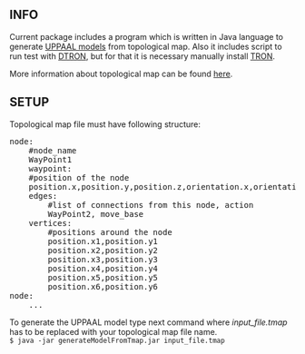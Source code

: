INFO
------------
Current package includes a program which is written in Java language to generate [UPPAAL models](http://uppaal.org/) from topological map.
Also it includes script to run test with [DTRON](https://cs.ttu.ee/dtron/about.html), but for that it is necessary manually install [TRON](http://people.cs.aau.dk/~marius/tron/download.html).

More information about topological map can be found [here](http://strands.readthedocs.io/en/latest/strands_navigation/wiki/Topological-Map-Definition.html).

SETUP
-----------
Topological map file must have following structure:<br/>
<pre>
node:
	#node_name
	WayPoint1
	waypoint:
	#position of the node
	position.x,position.y,position.z,orientation.x,orientation.y,orientation.z,orientation.w
	edges:
		#list of connections from this node, action
		WayPoint2, move_base
	vertices:
		#positions around the node
		position.x1,position.y1
		position.x2,position.y2
		position.x3,position.y3
		position.x4,position.y4
		position.x5,position.y5
		position.x6,position.y6
node:
    ...
</pre>

To generate the UPPAAL model type next command where *input_file.tmap* has to be replaced with your topological map file name.<br/>
`$ java -jar generateModelFromTmap.jar input_file.tmap`
